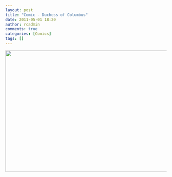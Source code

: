 ```yaml
---
layout: post
title: "Comic - Duchess of Columbus"
date: 2011-05-01 18:20
author: rcadmin
comments: true
categories: [Comics]
tags: []
---
```

<a href="http://bitsmack.com/wp/2011/05/01/comic-duchessofcolumbus/"><img src="http://dl.bitsmack.com/uploads/2011/05/20110501.jpg" alt="" title="an hour of this is devoted to just hats!" width="680" height="380" class="alignnone size-full wp-image-2175" /></a>
